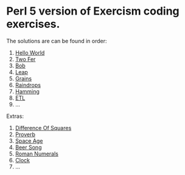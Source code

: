 # Perl 5 version of Exercism coding exercises.

The solutions are can be found in order:

1. [Hello World]
2. [Two Fer]
3. [Bob]
4. [Leap]
5. [Grains]
6. [Raindrops]
7. [Hamming]
8. [ETL]
9. ...

Extras:

1. [Difference Of Squares]
2. [Proverb]
3. [Space Age]
4. [Beer Song]
5. [Roman Numerals]
6. [Clock]
7. ...


[Hello World]: https://github.com/zafatar/exercism-perl5/tree/development/hello-world
[Two Fer]: https://github.com/zafatar/exercism-perl5/tree/development/two-fer
[Bob]: https://github.com/zafatar/exercism-perl5/tree/development/bob
[Leap]: https://github.com/zafatar/exercism-perl5/tree/development/leap
[Grains]: https://github.com/zafatar/exercism-perl5/tree/development/grains
[Raindrops]: https://github.com/zafatar/exercism-perl5/tree/development/raindrops
[Hamming]: https://github.com/zafatar/exercism-perl5/tree/development/hamming
[ETL]: https://github.com/zafatar/exercism-perl5/tree/development/etl

[Difference Of Squares]: https://github.com/zafatar/exercism-perl5/tree/development/difference-of-squares
[Proverb]: https://github.com/zafatar/exercism-perl5/tree/development/proverb
[Space Age]: https://github.com/zafatar/exercism-perl5/tree/development/space-age
[Beer Song]: https://github.com/zafatar/exercism-perl5/tree/development/beer-song
[Roman Numerals]: https://github.com/zafatar/exercism-perl5/tree/development/roman-numerals
[Clock]: https://github.com/zafatar/exercism-perl5/tree/development/clock

